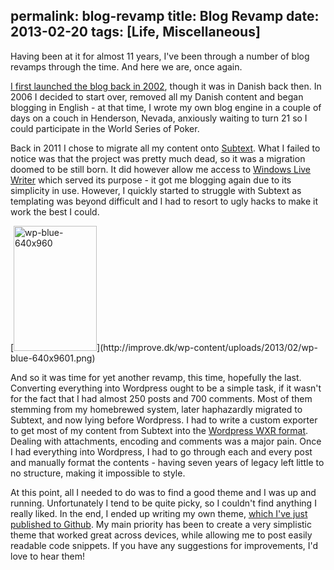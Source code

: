 permalink: blog-revamp
title: Blog Revamp
date: 2013-02-20
tags: [Life, Miscellaneous]
---
Having been at it for almost 11 years, I've been through a number of blog revamps through the time. And here we are, once again.

<!-- more -->

[I first launched the blog back in 2002](http://web.archive.org/web/20020929133654/http://www.improve.dk/), though it was in Danish back then. In 2006 I decided to start over, removed all my Danish content and began blogging in English - at that time, I wrote my own blog engine in a couple of days on a couch in Henderson, Nevada, anxiously waiting to turn 21 so I could participate in the World Series of Poker.</a>

Back in 2011 I chose to migrate all my content onto [Subtext](http://subtextproject.com/). What I failed to notice was that the project was pretty much dead, so it was a migration doomed to be still born. It did however allow me access to [Windows Live Writer](http://en.wikipedia.org/wiki/Windows_Live_Writer) which served its purpose - it got me blogging again due to its simplicity in use. However, I quickly started to struggle with Subtext as templating was beyond difficult and I had to resort to ugly hacks to make it work the best I could.

<div class='imgwrapper right'><div>[<img src="http://improve.dk/wp-content/uploads/2013/02/wp-blue-640x9601-133x200.png" alt="wp-blue-640x960" width="133" height="200" class="alignnone size-small wp-image-3151" />](http://improve.dk/wp-content/uploads/2013/02/wp-blue-640x9601.png)</div></div>

And so it was time for yet another revamp, this time, hopefully the last. Converting everything into Wordpress ought to be a simple task, if it wasn't for the fact that I had almost 250 posts and 700 comments. Most of them stemming from my homebrewed system, later haphazardly migrated to Subtext, and now lying before Wordpress. I had to write a custom exporter to get most of my content from Subtext into the [Wordpress WXR format](http://ipggi.wordpress.com/2011/03/16/the-wordpress-extended-rss-wxr-exportimport-xml-document-format-decoded-and-explained/). Dealing with attachments, encoding and comments was a major pain. Once I had everything into Wordpress, I had to go through each and every post and manually format the contents - having seven years of legacy left little to no structure, making it impossible to style.

At this point, all I needed to do was to find a good theme and I was up and running. Unfortunately I tend to be quite picky, so I couldn't find anything I really liked. In the end, I ended up writing my own theme, [which I've just published to Github](https://github.com/improvedk/improve.dk). My main priority has been to create a very simplistic theme that worked great across devices, while allowing me to post easily readable code snippets. If you have any suggestions for improvements, I'd love to hear them!
